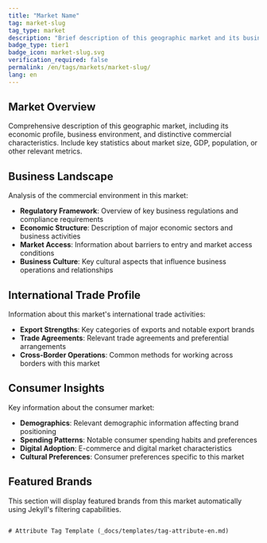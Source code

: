 ```yaml
---
title: "Market Name"
tag: market-slug
tag_type: market
description: "Brief description of this geographic market and its business landscape."
badge_type: tier1
badge_icon: market-slug.svg
verification_required: false
permalink: /en/tags/markets/market-slug/
lang: en
---
```


## Market Overview

Comprehensive description of this geographic market, including its economic profile, business environment, and distinctive commercial characteristics. Include key statistics about market size, GDP, population, or other relevant metrics.

## Business Landscape

Analysis of the commercial environment in this market:

- **Regulatory Framework**: Overview of key business regulations and compliance requirements
- **Economic Structure**: Description of major economic sectors and business activities
- **Market Access**: Information about barriers to entry and market access conditions
- **Business Culture**: Key cultural aspects that influence business operations and relationships

## International Trade Profile

Information about this market's international trade activities:

- **Export Strengths**: Key categories of exports and notable export brands
- **Trade Agreements**: Relevant trade agreements and preferential arrangements
- **Cross-Border Operations**: Common methods for working across borders with this market

## Consumer Insights

Key information about the consumer market:

- **Demographics**: Relevant demographic information affecting brand positioning
- **Spending Patterns**: Notable consumer spending habits and preferences
- **Digital Adoption**: E-commerce and digital market characteristics
- **Cultural Preferences**: Consumer preferences specific to this market

## Featured Brands

This section will display featured brands from this market automatically using Jekyll's filtering capabilities.
```

# Attribute Tag Template (_docs/templates/tag-attribute-en.md)
